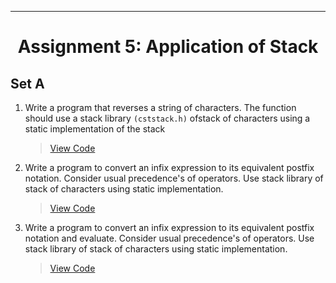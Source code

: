 ***
<h1 align = "center">Assignment 5: Application of Stack</h1>

<h2 align = "left">Set A</h2>

1. Write a program that reverses a string of characters. The function should use a stack library `(cststack.h)` ofstack of characters using a static implementation of the stack
    > [View Code](Set-A/Q1)
2. Write a program to convert an infix expression to its equivalent postfix notation. Consider usual precedence's of operators. Use stack library of stack of characters using static implementation.
    > [View Code](Set-A/Q2)
3. Write a program to convert an infix expression to its equivalent postfix notation and evaluate. Consider usual precedence's of operators. Use stack library of stack of characters using static implementation.
    > [View Code](Set-A/Q3)